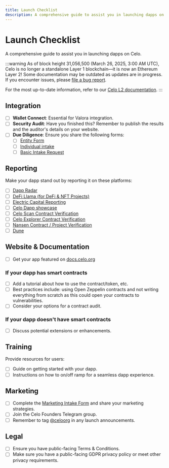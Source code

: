 ```yaml
---
title: Launch Checklist
description: A comprehensive guide to assist you in launching dapps on Celo.
---
```


# Launch Checklist

A comprehensive guide to assist you in launching dapps on Celo.

:::warning
As of block height 31,056,500 (March 26, 2025, 3:00 AM UTC), Celo is no longer a standalone Layer 1 blockchain—it is now an Ethereum Layer 2!
Some documentation may be outdated as updates are in progress. If you encounter issues, please [file a bug report](https://github.com/celo-org/docs/issues/new/choose).

For the most up-to-date information, refer to our [Celo L2 documentation](https://docs.celo.org/cel2).
:::

## Integration

- [ ] **Wallet Connect**: Essential for Valora integration.
- [ ] **Security Audit**: Have you finished this? Remember to publish the results and the auditor's details on your website.
- [ ] **Due Diligence**: Ensure you share the following forms:
  - [ ] [Entity Form](https://app.hummingbird.co/organizations/celo-foundation/tips/celo-foundation-entities-tip-intake)
  - [ ] [Individual intake](https://app.hummingbird.co/organizations/celo-foundation/tips/celo-foundation-individuals-tip-intake)
  - [ ] [Basic Intake Request](https://app.hummingbird.co/organizations/celo-foundation/tips/celo-foundation-basic-tip-intake)

## Reporting

Make your dapp stand out by reporting it on these platforms:

- [ ] [Dapp Radar](https://dappradar.com)
- [ ] [DeFi Llama (for DeFi & NFT Projects)](https://docs.llama.fi/list-your-project/submit-a-project)
- [ ] [Electric Capital Reporting](https://github.com/electric-capital/crypto-ecosystems)
- [ ] [Celo Dapp showcase](https://docs.celo.org/showcase?name=EthicHub)
- [ ] [Celo Scan Contract Verification](https://celoscan.io/verifyContract)
- [ ] [Celo Explorer Contract Verification](https://celo.blockscout.com/contract-verification)
- [ ] [Nansen Contract / Project Verification](https://form.typeform.com/to/B1c40shu)
- [ ] [Dune](https://dune.com/contracts/new)

## Website & Documentation

- [ ] Get your app featured on [docs.celo.org](https://github.com/celo-org/docs/blob/main/src/data/users.tsx)

### If your dapp has smart contracts

- [ ] Add a tutorial about how to use the contract/token, etc.
- [ ] Best practices include: using Open Zeppelin contracts and not writing everything from scratch as this could open your contracts to vulnerabilities.
- [ ] Consider your options for a contract audit.

### If your dapp doesn't have smart contracts

- [ ] Discuss potential extensions or enhancements.

## Training

Provide resources for users:

- [ ] Guide on getting started with your dapp.
- [ ] Instructions on how to on/off ramp for a seamless dapp experience.

## Marketing

- [ ] Complete the [Marketing Intake Form](https://docs.google.com/forms/d/e/1FAIpQLSe0LMpEy2nicTcdoI5_LFhg3VZbpyhTymmSTzZ7HavdRiE4AQ/viewform) and share your marketing strategies.
- [ ] Join the Celo Founders Telegram group.
- [ ] Remember to tag [@celoorg](https://x.com/Celo) in any launch announcements.

## Legal

- [ ] Ensure you have public-facing Terms & Conditions.
- [ ] Make sure you have a public-facing GDPR privacy policy or meet other privacy requirements.
